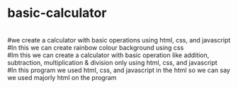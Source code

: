 # basic-calculator
<br>
#we create a calculator with basic operations using html, css, and javascript
<br>
#In this we can create rainbow colour background using css
<br>
#Im this we can create a calculator with basic operation like addition, subtraction, multiplication & division only using html, css, and javascript
<br> 
#In this program we used html, css, and javascript in the html so we can say we used majorly html on the program

